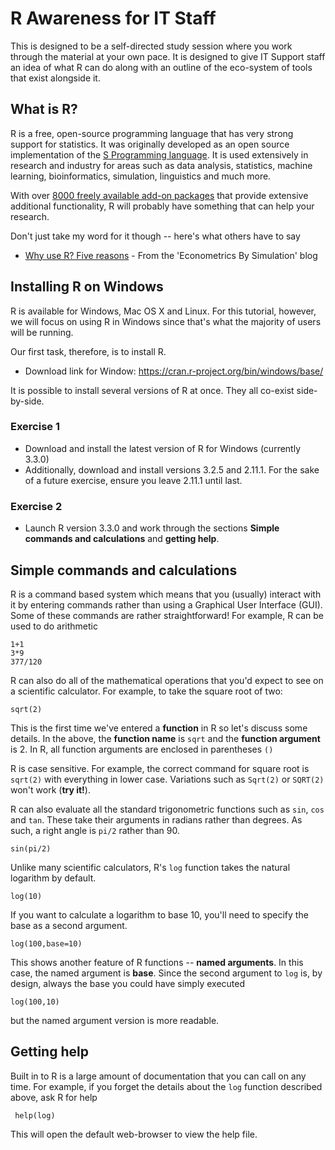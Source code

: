 # R Awareness for IT Staff

This is designed to be a self-directed study session where you work through the material at your own pace.
It is designed to give IT Support staff an idea of what R can do along with an outline of the eco-system of tools that exist alongside it.

## What is R?

R is a free, open-source programming language that has very strong support for statistics. It was originally developed as an open source implementation of the [S Programming language](https://en.wikipedia.org/wiki/S_(programming_language)).
It is used extensively in research and industry for areas such as data analysis, statistics, machine learning, bioinformatics, simulation, linguistics and much more.

With over [8000 freely available add-on packages](https://cran.r-project.org/web/packages/) that provide extensive additional functionality, R will probably have something that can help your research.

Don't just take my word for it though -- here's what others have to say

* [Why use R? Five reasons](http://www.econometricsbysimulation.com/2014/03/why-use-r-five-reasons.html) - From the 'Econometrics By Simulation' blog

## Installing R on Windows

R is available for Windows, Mac OS X and Linux. For this tutorial, however, we will focus on using R in Windows since that's what the majority of users will be running.

Our first task, therefore, is to install R.

*  Download link for Window: https://cran.r-project.org/bin/windows/base/

It is possible to install several versions of R at once.
They all co-exist side-by-side.

### Exercise 1
* Download and install the latest version of R for Windows (currently 3.3.0)
* Additionally, download and install versions 3.2.5 and 2.11.1. For the sake of a future exercise, ensure you leave 2.11.1 until last.

### Exercise 2
* Launch R version 3.3.0 and work through the sections **Simple commands and calculations** and **getting help**.

## Simple commands and calculations

R is a command based system which means that you (usually) interact with it by entering commands rather than using a Graphical User Interface (GUI). Some of these commands are rather straightforward! For example, R can be used to do arithmetic

    1+1
    3*9
    377/120

R can also do all of the mathematical operations that you'd expect to see on a scientific calculator. For example, to take the square root of two:

    sqrt(2)

This is the first time we've entered a **function** in R so let's discuss some details. In the above, the **function name** is `sqrt` and the **function argument** is 2. In R, all function arguments are enclosed in parentheses `()`

R is case sensitive. For example, the correct command for square root is `sqrt(2)` with everything in lower case. Variations such as `Sqrt(2)` or `SQRT(2)` won't work (**try it!**).

R can also evaluate all the standard trigonometric functions such as `sin`, `cos` and `tan`. These take their arguments in radians rather than degrees. As such, a right angle is  `pi/2` rather than 90.

    sin(pi/2)

Unlike many scientific calculators, R's `log` function takes the natural logarithm by default.

    log(10)

If you want to calculate a logarithm to base 10, you'll need to specify the base as a second argument.

    log(100,base=10)

This shows another feature of R functions -- **named arguments**. In this case, the named argument is **base**. Since the second argument to `log` is, by design, always the base you could have simply executed

    log(100,10)

but the named argument version is more readable.

## Getting help

Built in to R is a large amount of documentation that you can call on any time. For example, if you forget the details about the `log` function described above, ask R for help

     help(log)

This will open the default web-browser to view the help file.
